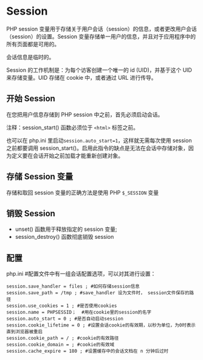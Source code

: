 # Session

PHP session 变量用于存储关于用户会话（session）的信息，或者更改用户会话（session）的设置。Session 变量存储单一用户的信息，并且对于应用程序中的所有页面都是可用的。

会话信息是临时的。

Session 的工作机制是：为每个访客创建一个唯一的 id (UID)，并基于这个 UID 来存储变量。UID 存储在 cookie 中，或者通过 URL 进行传导。

## 开始 Session

在您把用户信息存储到 PHP session 中之前，首先必须启动会话。

注释：session_start() 函数必须位于 `<html>` 标签之前。

也可以在 php.ini 里启动`session.auto_start=1`，这样就无需每次使用 session 之前都要调用 session_start()。启用此指令的缺点是无法在会话中存储对象，因为定义要在会话开始之前加载才能重新创建对象。

## 存储 Session 变量

存储和取回 session 变量的正确方法是使用 PHP `$_SESSION` 变量

## 销毁 Session

- unset() 函数用于释放指定的 session 变量;
- session_destroy() 函数彻底销毁 session

## 配置

php.ini #配置文件中有一组会话配置选项，可以对其进行设置：

```config
session.save_handler = files ; #如何存储session信息
session.save_path = /tmp ; #save_handler 设为文件时， session文件保存的路径
session.use_cookies = 1 ; #是否使用cookies
session.name = PHPSESSID；  #用在cookie里的session的名字
session.auto_start = 0 ; #是否自动启动session
session.cookie_lifetime = 0 ; #设置会话cookie的有效期，以秒为单位，为0时表示直到浏览器被重启
session.cookie_path = / ; #cookie的有效路径
session.cookie_domain = ; #cookie的有效域
session.cache_expire = 180 ; #设置缓存中的会话文档在 n 分钟后过时
```
